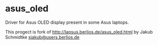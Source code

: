 asus_oled
=========

Driver for Asus OLED display present in some Asus laptops.

This progect is fork of http://lapsus.berlios.de/asus_oled.html by
Jakub Schmidtke <sjakub@users.berlios.de>